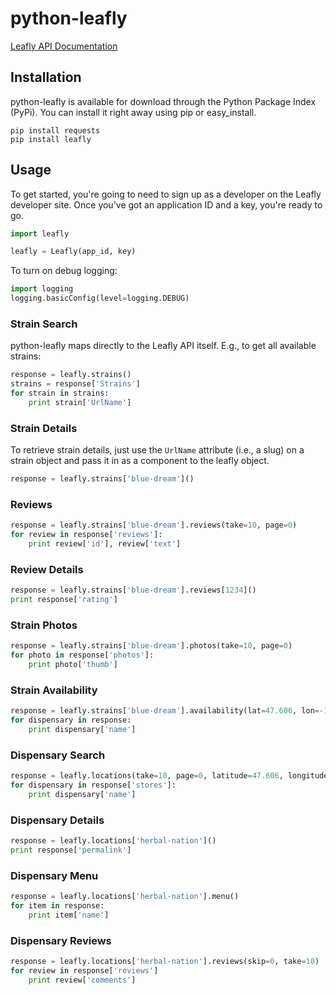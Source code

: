python-leafly
=============

[Leafly API Documentation](https://developer.leafly.com/docs)

Installation
------------

python-leafly is available for download through the Python Package Index (PyPi). You can install it right away using pip or easy_install.

```
pip install requests
pip install leafly
```

Usage
-----

To get started, you're going to need to sign up as a developer on the Leafly developer site. Once you've got an application ID and a key, you're ready to go.

```python
import leafly

leafly = Leafly(app_id, key)
```

To turn on debug logging:

```python
import logging
logging.basicConfig(level=logging.DEBUG)
```

### Strain Search

python-leafly maps directly to the Leafly API itself. E.g., to get all available strains:

```python
response = leafly.strains()
strains = response['Strains']
for strain in strains:
    print strain['UrlName']
```

### Strain Details

To retrieve strain details, just use the `UrlName` attribute (i.e., a slug) on a strain object and pass it in as a component to the leafly object.

```python
response = leafly.strains['blue-dream']()
```

### Reviews

```python
response = leafly.strains['blue-dream'].reviews(take=10, page=0)
for review in response['reviews']:
    print review['id'], review['text']
```

### Review Details

```python
response = leafly.strains['blue-dream'].reviews[1234]()
print response['rating']
```

### Strain Photos

```python
response = leafly.strains['blue-dream'].photos(take=10, page=0)
for photo in response['photos']:
    print photo['thumb']
```

### Strain Availability

```python
response = leafly.strains['blue-dream'].availability(lat=47.606, lon=-122.333)
for dispensary in response:
    print dispensary['name']
```

### Dispensary Search

```python
response = leafly.locations(take=10, page=0, latitude=47.606, longitude=-122.333, hasedibles=True)
for dispensary in response['stores']:
    print dispensary['name']
```

### Dispensary Details

```python
response = leafly.locations['herbal-nation']()
print response['permalink']
```

### Dispensary Menu

```python
response = leafly.locations['herbal-nation'].menu()
for item in response:
    print item['name']
```

### Dispensary Reviews

```python
response = leafly.locations['herbal-nation'].reviews(skip=0, take=10)
for review in response['reviews']
    print review['comments']
```
